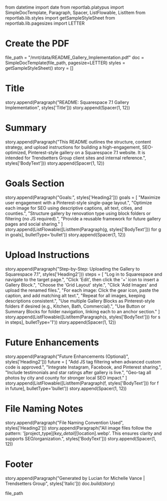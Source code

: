 from datetime import date
from reportlab.platypus import SimpleDocTemplate, Paragraph, Spacer, ListFlowable, ListItem
from reportlab.lib.styles import getSampleStyleSheet
from reportlab.lib.pagesizes import LETTER

# Create the PDF
file_path = "/mnt/data/README_Gallery_Implementation.pdf"
doc = SimpleDocTemplate(file_path, pagesize=LETTER)
styles = getSampleStyleSheet()
story = []

# Title
story.append(Paragraph("README: Squarespace 7.1 Gallery Implementation", styles['Title']))
story.append(Spacer(1, 12))

# Summary
story.append(Paragraph("This README outlines the structure, content strategy, and upload instructions for building a high-engagement, SEO-optimized, Pinterest-style gallery on a Squarespace 7.1 website. It is intended for Trendsetters Group client sites and internal reference.", styles['BodyText']))
story.append(Spacer(1, 12))

# Goals Section
story.append(Paragraph("Goals:", styles['Heading2']))
goals = [
    "Maximize user engagement with a Pinterest-style single-page layout.",
    "Optimize each image for SEO using descriptive captions, alt text, cities, and counties.",
    "Structure gallery by renovation type using block folders or filtering (no JS required).",
    "Provide a reusable framework for future gallery pages and social sharing."
]
story.append(ListFlowable([ListItem(Paragraph(g, styles['BodyText'])) for g in goals], bulletType='bullet'))
story.append(Spacer(1, 12))

# Upload Instructions
story.append(Paragraph("Step-by-Step: Uploading the Gallery to Squarespace 7.1", styles['Heading2']))
steps = [
    "Log in to Squarespace and navigate to the target page.",
    "Click 'Edit', then click the '+' icon to insert a Gallery Block.",
    "Choose the 'Grid Layout' style.",
    "Click 'Add Images' and upload the renamed files.",
    "For each image: Click the gear icon, paste the caption, and add matching alt text.",
    "Repeat for all images, keeping descriptions consistent.",
    "Use multiple Gallery Blocks as Pinterest-style folders if desired (e.g., Kitchen, Bath, Commercial).",
    "Use Button or Summary Blocks for folder navigation, linking each to an anchor section."
]
story.append(ListFlowable([ListItem(Paragraph(s, styles['BodyText'])) for s in steps], bulletType='1'))
story.append(Spacer(1, 12))

# Future Enhancements
story.append(Paragraph("Future Enhancements (Optional)", styles['Heading2']))
future = [
    "Add JS tag filtering when advanced custom code is approved.",
    "Integrate Instagram, Facebook, and Pinterest sharing.",
    "Include testimonials and star ratings after gallery is live.",
    "Geo-tag all photos by city and county for stronger local SEO impact."
]
story.append(ListFlowable([ListItem(Paragraph(f, styles['BodyText'])) for f in future], bulletType='bullet'))
story.append(Spacer(1, 12))

# File Naming Notes
story.append(Paragraph("File Naming Convention Used", styles['Heading2']))
story.append(Paragraph("All image files follow the pattern: '[project_type]_[key_detail]_[location].webp'. This ensures clarity and supports SEO/organization.", styles['BodyText']))
story.append(Spacer(1, 12))

# Footer
story.append(Paragraph("Generated by Lucian for Michelle Vance | Trendsetters Group", styles['Italic']))
doc.build(story)

file_path
